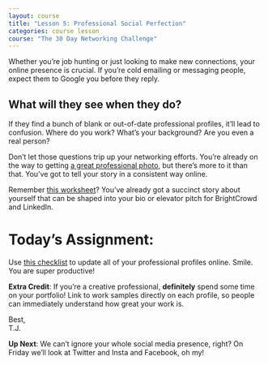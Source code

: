 ```yaml
---
layout: course
title: "Lesson 5: Professional Social Perfection"
categories: course lesson
course: "The 30 Day Networking Challenge"
---
```


Whether you’re job hunting or just looking to make new connections, your online presence is crucial. If you’re cold emailing or messaging people, expect them to Google you before they reply.

## What will they see when they do?

If they find a bunch of blank or out-of-date professional profiles, it’ll lead to confusion. Where do you work? What’s your background? Are you even a real person?  

Don’t let those questions trip up your networking efforts. You’re already on the way to getting [a great professional photo][photo lesson], but there’s more to it than that. You’ve got to tell your story in a consistent way online.

Remember [this worksheet][story worksheet]? You’ve already got a succinct story about yourself that can be shaped into your bio or elevator pitch for BrightCrowd and LinkedIn.

# Today’s Assignment:
Use [this checklist][worksheet] to update all of your professional profiles online. Smile. You are super productive!

**Extra Credit**: If you’re a creative professional, **definitely** spend some time on your portfolio! Link to work samples directly on each profile, so people can immediately understand how great your work is.

Best,  
T.J.

**Up Next**: We can’t ignore your whole social media presence, right? On Friday we’ll look at Twitter and Insta and Facebook, oh my!


[photo lesson]: https://blog.brightcrowd.com/courses/better-job-30-days/lesson-04
[story worksheet]: https://blog.brightcrowd.com/courses/better-job-30-days/lesson-01-worksheet.pdf
[worksheet]: https://blog.brightcrowd.com/courses/better-job-30-days/lesson-05-worksheet.pdf
[profile]: https://brightcrowd.com/profile/me
